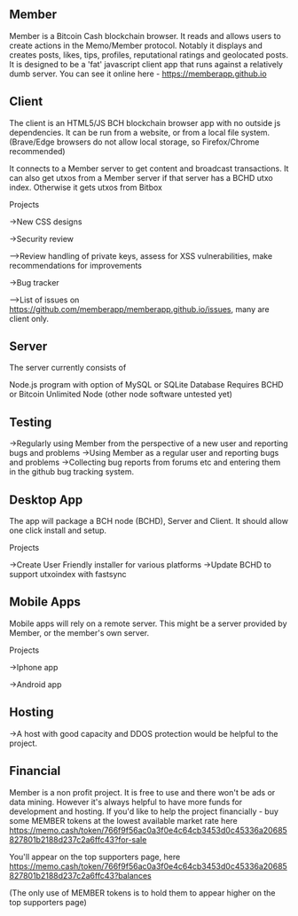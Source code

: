 Member
------

Member is a Bitcoin Cash blockchain browser. It reads and allows users to create actions in the Memo/Member protocol.
Notably it displays and creates posts, likes, tips, profiles, reputational ratings and geolocated posts.
It is designed to be a 'fat' javascript client app that runs against a relatively dumb server. 
You can see it online here - https://memberapp.github.io


Client
------
The client is an HTML5/JS BCH blockchain browser app with no outside js dependencies. It can be run from a website, or from a local file system. (Brave/Edge browsers do not allow local storage, so Firefox/Chrome recommended)

It connects to a Member server to get content and broadcast transactions. It can also get utxos from a Member server if that server has a BCHD utxo index. Otherwise it gets utxos from Bitbox

Projects

->New CSS designs

->Security review

-->Review handling of private keys, assess for XSS vulnerabilities, make recommendations for improvements

->Bug tracker

-->List of issues on https://github.com/memberapp/memberapp.github.io/issues, many are client only.

Server
------

The server currently consists of

Node.js program with option of MySQL or SQLite Database
Requires BCHD or Bitcoin Unlimited Node (other node software untested yet)

Testing
-------

->Regularly using Member from the perspective of a new user and reporting bugs and problems
->Using Member as a regular user and reporting bugs and problems
->Collecting bug reports from forums etc and entering them in the github bug tracking system.


Desktop App
-----------

The app will package a BCH node (BCHD), Server and Client. It should allow one click install and setup.

Projects

->Create User Friendly installer for various platforms
->Update BCHD to support utxoindex with fastsync 

Mobile Apps
-----------

Mobile apps will rely on a remote server. This might be a server provided by Member, or the member's own server.

Projects

->Iphone app

->Android app

Hosting
-------

->A host with good capacity and DDOS protection would be helpful to the project.

Financial
---------

Member is a non profit project. It is free to use and there won't be ads or data mining. However it's always helpful to have more funds for development and hosting. If you'd like to
help the project financially - buy some MEMBER tokens at the lowest available market rate here
https://memo.cash/token/766f9f56ac0a3f0e4c64cb3453d0c45336a20685827801b2188d237c2a6ffc43?for-sale

You'll appear on the top supporters page, here
https://memo.cash/token/766f9f56ac0a3f0e4c64cb3453d0c45336a20685827801b2188d237c2a6ffc43?balances

(The only use of MEMBER tokens is to hold them to appear higher on the top supporters page)
